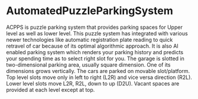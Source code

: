 # AutomatedPuzzleParkingSystem
ACPPS is puzzle parking system that provides parking spaces for Upper level as well as lower level. This puzzle system has integrated with various newer technologies like automatic registration plate reading to quick retravel of car because of its optimal algorithmic approach. It is also AI enabled parking system which renders your parking history and predicts your spending time as to select right slot for you. 
The garage is slotted in two-dimensional parking area, usually square dimension. One of its dimensions grows vertically. The cars are parked on movable slot/platform. Top level slots move only in left to right (L2R) and vice versa direction (R2L). Lower level slots move L2R, R2L, down to up (D2U). Vacant spaces are provided at each level except at top. 

